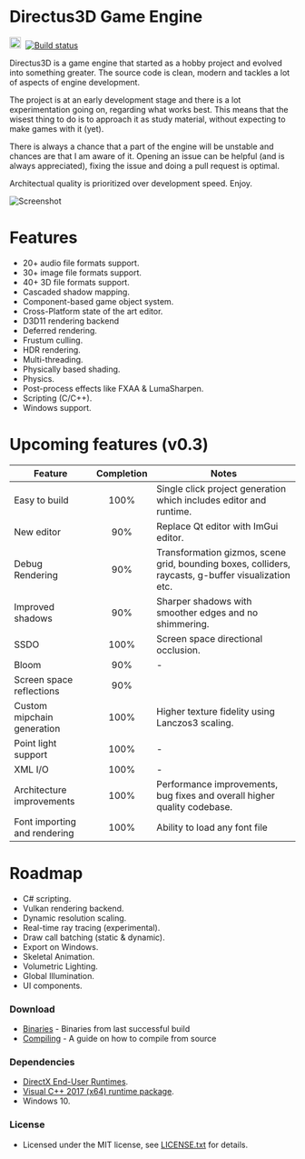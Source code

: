 
# Directus3D Game Engine
<img src="https://doublslash.com/img/assets/Windows8AnimatedLogo.png" width="20" height="20"/>&nbsp;
[![Build status](https://ci.appveyor.com/api/projects/status/p5duow3h4w8jp506?svg=true)](https://ci.appveyor.com/project/PanosK92/directus3d)

Directus3D is a game engine that started as a hobby project and evolved into something greater.
The source code is clean, modern and tackles a lot of aspects of engine development.

The project is at an early development stage and there is a lot experimentation going on, regarding what works best.
This means that the wisest thing to do is to approach it as study material, without expecting to make games with it (yet).

There is always a chance that a part of the engine will be unstable and chances are that I am aware of it.
Opening an issue can be helpful (and is always appreciated), fixing the issue and doing a pull request is optimal.

Architectual quality is prioritized over development speed. Enjoy.

![Screenshot](https://raw.githubusercontent.com/PanosK92/Directus3D/master/Assets/screenshot-v0.3_preview4_1.jpg)

# Features
- 20+ audio file formats support.
- 30+ image file formats support.
- 40+ 3D file formats support.
- Cascaded shadow mapping.
- Component-based game object system.
- Cross-Platform state of the art editor.
- D3D11 rendering backend
- Deferred rendering.
- Frustum culling.
- HDR rendering.
- Multi-threading.
- Physically based shading.
- Physics.
- Post-process effects like FXAA & LumaSharpen.
- Scripting (C/C++).
- Windows support.

# Upcoming features (v0.3)
Feature       		            | Completion | Notes 
------------- 		            | :--: | -
Easy to build               	| 100% | Single click project generation which includes editor and runtime.
New editor               		| 90% | Replace Qt editor with ImGui editor.
Debug Rendering    				| 90% | Transformation gizmos, scene grid, bounding boxes, colliders, raycasts, g-buffer visualization etc.
Improved shadows         		| 90% | Sharper shadows with smoother edges and no shimmering.
SSDO         					| 100% | Screen space directional occlusion.
Bloom         					| 90% | -
Screen space reflections		| 90% |	
Custom mipchain generation 		| 100% | Higher texture fidelity using Lanczos3 scaling.
Point light support             | 100% | -
XML I/O                         | 100% | -
Architecture improvements       | 100% | Performance improvements, bug fixes and overall higher quality codebase.
Font importing and rendering    | 100% | Ability to load any font file

# Roadmap
- C# scripting.
- Vulkan rendering backend.
- Dynamic resolution scaling.
- Real-time ray tracing (experimental).
- Draw call batching (static & dynamic).
- Export on Windows.
- Skeletal Animation.
- Volumetric Lighting.
- Global Illumination.
- UI components.

### Download
- [Binaries](https://ci.appveyor.com/api/projects/PanosK92/directus3d/artifacts/Binaries/Release.zip?branch=master) - Binaries from last successful build
- [Compiling](https://github.com/PanosK92/Directus3D/blob/master/Documentation/CompilingFromSource/CompilingFromSource.md) - A guide on how to compile from source

### Dependencies
- [DirectX End-User Runtimes](https://www.microsoft.com/en-us/download/details.aspx?id=8109).
- [Visual C++ 2017 (x64) runtime package](https://go.microsoft.com/fwlink/?LinkId=746572).
- Windows 10.

### License
- Licensed under the MIT license, see [LICENSE.txt](https://github.com/PanosK92/Directus3D/blob/master/LICENSE.txt) for details.
